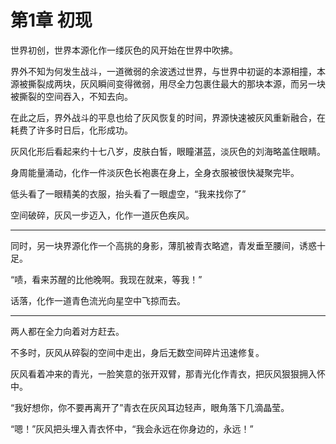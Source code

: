 # 第1章 初现

世界初创，世界本源化作一缕灰色的风开始在世界中吹拂。

界外不知为何发生战斗，一道微弱的余波透过世界，与世界中初诞的本源相撞，本源被撕裂成两块，灰风瞬间变得微弱，用尽全力包裹住最大的那块本源，而另一块被撕裂的空间吞入，不知去向。

在此之后，界外战斗的平息也给了灰风恢复的时间，界源快速被灰风重新融合，在耗费了许多时日后，化形成功。

灰风化形后看起来约十七八岁，皮肤白皙，眼瞳湛蓝，淡灰色的刘海略盖住眼睛。

身周能量涌动，化作一件淡灰色长袍裹在身上，全身衣服被很快凝聚完毕。

低头看了一眼精美的衣服，抬头看了一眼虚空，“我来找你了”

空间破碎，灰风一步迈入，化作一道灰色疾风。

------

同时，另一块界源化作一个高挑的身影，薄肌被青衣略遮，青发垂至腰间，诱惑十足。

“啧，看来苏醒的比他晚啊。我现在就来，等我！”

话落，化作一道青色流光向星空中飞掠而去。

------

两人都在全力向着对方赶去。

不多时，灰风从碎裂的空间中走出，身后无数空间碎片迅速修复。

灰风看着冲来的青光，一脸笑意的张开双臂，那青光化作青衣，把灰风狠狠拥入怀中。

“我好想你，你不要再离开了”青衣在灰风耳边轻声，眼角落下几滴晶莹。

“嗯！”灰风把头埋入青衣怀中，“我会永远在你身边的，永远！”
